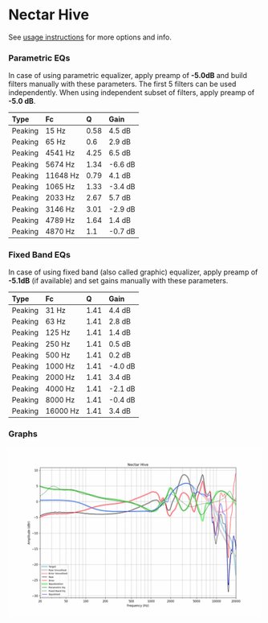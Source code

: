 # Nectar Hive
See [usage instructions](https://github.com/jaakkopasanen/AutoEq#usage) for more options and info.

### Parametric EQs
In case of using parametric equalizer, apply preamp of **-5.0dB** and build filters manually
with these parameters. The first 5 filters can be used independently.
When using independent subset of filters, apply preamp of **-5.0 dB**.

| Type    | Fc       |    Q | Gain    |
|:--------|:---------|:-----|:--------|
| Peaking | 15 Hz    | 0.58 | 4.5 dB  |
| Peaking | 65 Hz    | 0.6  | 2.9 dB  |
| Peaking | 4541 Hz  | 4.25 | 6.5 dB  |
| Peaking | 5674 Hz  | 1.34 | -6.6 dB |
| Peaking | 11648 Hz | 0.79 | 4.1 dB  |
| Peaking | 1065 Hz  | 1.33 | -3.4 dB |
| Peaking | 2033 Hz  | 2.67 | 5.7 dB  |
| Peaking | 3146 Hz  | 3.01 | -2.9 dB |
| Peaking | 4789 Hz  | 1.64 | 1.4 dB  |
| Peaking | 4870 Hz  | 1.1  | -0.7 dB |

### Fixed Band EQs
In case of using fixed band (also called graphic) equalizer, apply preamp of **-5.1dB**
(if available) and set gains manually with these parameters.

| Type    | Fc       |    Q | Gain    |
|:--------|:---------|:-----|:--------|
| Peaking | 31 Hz    | 1.41 | 4.4 dB  |
| Peaking | 63 Hz    | 1.41 | 2.8 dB  |
| Peaking | 125 Hz   | 1.41 | 1.4 dB  |
| Peaking | 250 Hz   | 1.41 | 0.5 dB  |
| Peaking | 500 Hz   | 1.41 | 0.2 dB  |
| Peaking | 1000 Hz  | 1.41 | -4.0 dB |
| Peaking | 2000 Hz  | 1.41 | 3.4 dB  |
| Peaking | 4000 Hz  | 1.41 | -2.1 dB |
| Peaking | 8000 Hz  | 1.41 | -0.4 dB |
| Peaking | 16000 Hz | 1.41 | 3.4 dB  |

### Graphs
![](./Nectar%20Hive.png)